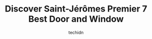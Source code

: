 ---
layout: ampstory
image: https://i0.wp.com/www.auto.or.id/wp-content/uploads/2023/06/pella-windows-doors-of-dorval-0-saint-jc3a9rc3b4me-1686327745.jpeg?resize=640,853
author: techidn
featured: false
description: Saint-Jérôme, Quebec, Canada is a haven for Door and Window enthusiasts, boasting an impressive array of 7 top-notch establishments. Whether youre a seasoned connoisseur or simply curious
title: Discover Saint-Jérômes Premier 7 Best Door and Window
cover:
   title: Discover Saint-Jérômes Premier 7 Best Door and Window
   subtitle: AUTO.OR.ID
   background: https://www.auto.or.id/wp-content/uploads/2023/06/pella-windows-doors-of-dorval-0-saint-jc3a9rc3b4me-1686327745.jpeg

pages: 
 - layout: thirds
   top: <h1>#1 Lebeau Vitres dautos St-Jérôme</h1>
   bottom: "<p>Delighted with my recent visit to Lebeau. I can hardly see where they repaired the cracks on my window. Great service! Staff was friendly and accommodating. I arrived ear</p>"
   background: https://www.auto.or.id/wp-content/uploads/2023/06/pella-windows-doors-of-dorval-1-saint-jc3a9rc3b4me-1686327746.jpeg
   backgroundblur: true
 - layout: thirds
   top: <h1>#2 Fenêtres Jalmo</h1>
   bottom: "<p>639 Bd Roland-Godard, Saint-Jérôme, QC J7Y 4C1, Canada</p>"
   background: https://www.auto.or.id/wp-content/uploads/2023/06/pella-windows-doors-of-dorval-2-saint-jc3a9rc3b4me-1686327747.jpeg
   cta:
      link: https://www.auto.or.id/discover-saint-jeromes-premier-7-best-door-and-window/
      text: Discover Saint-Jérômes Premier 7 Best Door and Window
 - layout: thirds
   top: <h1>#3 Vitrerie Allen</h1>
   bottom: "<p>590 17e Rue, Saint-Jérôme, QC J7Z 3E6, Canada</p>"
   background: https://images.unsplash.com/photo-1637160967945-6d1ee20d67c9?ixlib=rb-4.0.3&ixid=MnwxMjA3fDB8MHxwaG90by1wYWdlfHx8fGVufDB8fHx8&auto=format&fit=crop&w=640&h=853&q=80
   cta:
      link: https://www.auto.or.id/discover-saint-jeromes-premier-7-best-door-and-window/
      text: Discover Saint-Jérômes Premier 7 Best Door and Window
 - layout: thirds
   top: <h1>#4 Selcan Windows and Doors</h1>
   bottom: "<p>3695 Boul. Saint-Jean, Dollard-des-Ormeaux, QC H9G 1X2, Canada</p>"
   background: https://images.unsplash.com/photo-1632338962846-8319d1e4c0e0?ixlib=rb-4.0.3&ixid=MnwxMjA3fDB8MHxwaG90by1wYWdlfHx8fGVufDB8fHx8&auto=format&fit=crop&w=640&h=853&q=80
   cta:
      link: https://www.auto.or.id/discover-saint-jeromes-premier-7-best-door-and-window/
      text: Discover Saint-Jérômes Premier 7 Best Door and Window
 - layout: thirds
   top: <h1>#5 Fenplast - Portes et fenêtres Saint-Jérôme</h1>
   bottom: "<p>605 Bd Roland-Godard, Saint-Jérôme, QC J7Y 4C1, Canada</p>"
   background: https://images.unsplash.com/photo-1541443131876-44b03de101c5?ixlib=rb-4.0.3&ixid=MnwxMjA3fDB8MHxwaG90by1wYWdlfHx8fGVufDB8fHx8&auto=format&fit=crop&w=640&h=853&q=80
   cta:
      link: https://www.auto.or.id/discover-saint-jeromes-premier-7-best-door-and-window/
      text: Discover Saint-Jérômes Premier 7 Best Door and Window
 - layout: thirds
   top: <h1>#6 Les Fenêtres 2000 inc</h1>
   bottom: "<p>720 Rue de Martigny O, Saint-Jérôme, QC J5L 1Z6, Canada</p>"
   background: https://images.unsplash.com/photo-1607120717423-5cfbccc9e245?ixlib=rb-4.0.3&ixid=MnwxMjA3fDB8MHxwaG90by1wYWdlfHx8fGVufDB8fHx8&auto=format&fit=crop&w=640&h=853&q=80
   cta:
      link: https://www.auto.or.id/discover-saint-jeromes-premier-7-best-door-and-window/
      text: Discover Saint-Jérômes Premier 7 Best Door and Window
 - layout: thirds
   top: <h1>#7 Fenêtres Métric Inc.</h1>
   bottom: "<p>160 Bd Roland-Godard, Saint-Jérôme, QC J7Y 4P7, Canada</p>"
   background: https://images.unsplash.com/photo-1542362567-b07e54358753?ixlib=rb-4.0.3&ixid=MnwxMjA3fDB8MHxwaG90by1wYWdlfHx8fGVufDB8fHx8&auto=format&fit=crop&w=640&h=853&q=80
   cta:
      link: https://www.auto.or.id/discover-saint-jeromes-premier-7-best-door-and-window/
      text: Discover Saint-Jérômes Premier 7 Best Door and Window
 - layout: thirds
   middle: Continue reading...
   background: https://images.unsplash.com/photo-1492144534655-ae79c964c9d7?ixlib=rb-4.0.3&ixid=MnwxMjA3fDB8MHxwaG90by1wYWdlfHx8fGVufDB8fHx8&auto=format&fit=crop&w=640&h=853&q=80
   cta:
      link: https://www.auto.or.id/discover-saint-jeromes-premier-7-best-door-and-window/
      text: Discover Saint-Jérômes Premier 7 Best Door and Window

---